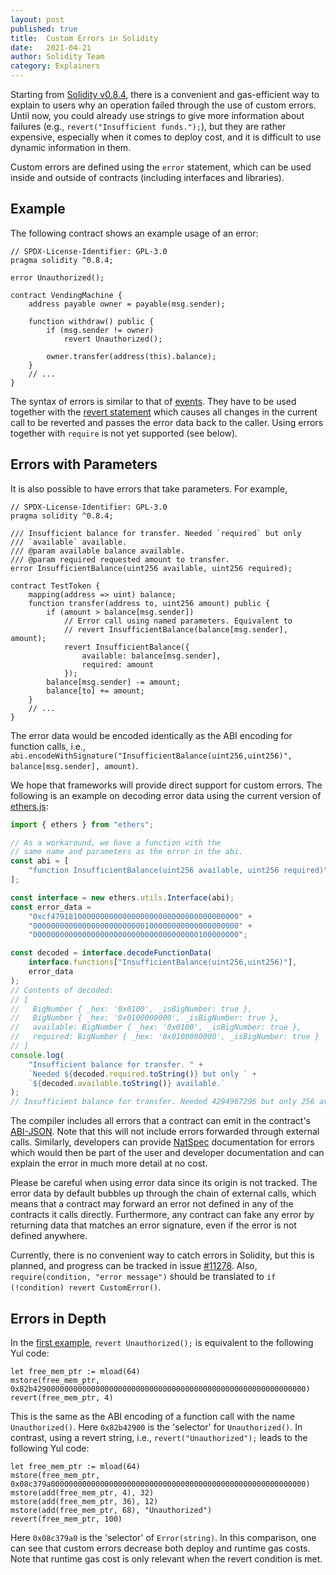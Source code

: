 ```yaml
---
layout: post
published: true
title:  Custom Errors in Solidity
date:   2021-04-21
author: Solidity Team
category: Explainers
---
```


Starting from [Solidity v0.8.4](https://github.com/ethereum/solidity/releases/tag/v0.8.4), there is
a convenient and gas-efficient way to explain to users why an operation failed through the use of
custom errors. Until now, you could already use strings to give more information about failures
(e.g., `revert("Insufficient funds.");`), but they are rather expensive, especially when it comes to
deploy cost, and it is difficult to use dynamic information in them.

Custom errors are defined using the ``error`` statement, which can be used inside and outside of
contracts (including interfaces and libraries).

## Example

The following contract shows an example usage of an error:

```solidity
// SPDX-License-Identifier: GPL-3.0
pragma solidity ^0.8.4;

error Unauthorized();

contract VendingMachine {
    address payable owner = payable(msg.sender);

    function withdraw() public {
        if (msg.sender != owner)
            revert Unauthorized();

        owner.transfer(address(this).balance);
    }
    // ...
}
```

The syntax of errors is similar to that of
[events](https://docs.soliditylang.org/en/latest/contracts.html#events). They have to be used
together with the [revert
statement](https://docs.soliditylang.org/en/latest/control-structures.html#revert-statement) which
causes all changes in the current call to be reverted and passes the error data back to the caller.
Using errors together with `require` is not yet supported (see below).


## Errors with Parameters

It is also possible to have errors that take parameters. For example,

```solidity
// SPDX-License-Identifier: GPL-3.0
pragma solidity ^0.8.4;

/// Insufficient balance for transfer. Needed `required` but only
/// `available` available.
/// @param available balance available.
/// @param required requested amount to transfer.
error InsufficientBalance(uint256 available, uint256 required);

contract TestToken {
    mapping(address => uint) balance;
    function transfer(address to, uint256 amount) public {
        if (amount > balance[msg.sender])
            // Error call using named parameters. Equivalent to
            // revert InsufficientBalance(balance[msg.sender], amount);
            revert InsufficientBalance({
                available: balance[msg.sender],
                required: amount
            });
        balance[msg.sender] -= amount;
        balance[to] += amount;
    }
    // ...
}
```

The error data would be encoded identically as the ABI encoding for function calls, i.e.,
``abi.encodeWithSignature("InsufficientBalance(uint256,uint256)", balance[msg.sender], amount)``.

We hope that frameworks will provide direct support for custom errors. The following is an example on
decoding error data using the current version of [ethers.js](https://docs.ethers.io/v5/):

```javascript
import { ethers } from "ethers";

// As a workaround, we have a function with the
// same name and parameters as the error in the abi.
const abi = [
    "function InsufficientBalance(uint256 available, uint256 required)"
];

const interface = new ethers.utils.Interface(abi);
const error_data =
    "0xcf479181000000000000000000000000000000000000" +
    "0000000000000000000000000100000000000000000000" +
    "0000000000000000000000000000000000000100000000";

const decoded = interface.decodeFunctionData(
    interface.functions["InsufficientBalance(uint256,uint256)"],
    error_data
);
// Contents of decoded:
// [
//   BigNumber { _hex: '0x0100', _isBigNumber: true },
//   BigNumber { _hex: '0x0100000000', _isBigNumber: true },
//   available: BigNumber { _hex: '0x0100', _isBigNumber: true },
//   required: BigNumber { _hex: '0x0100000000', _isBigNumber: true }
// ]
console.log(
    "Insufficient balance for transfer. " +
    `Needed ${decoded.required.toString()} but only ` +
    `${decoded.available.toString()} available.`
);
// Insufficient balance for transfer. Needed 4294967296 but only 256 available.
```

The compiler includes all errors that a contract can emit in the contract's
[ABI-JSON](https://docs.soliditylang.org/en/latest/abi-spec.html?#json). Note that this will not
include errors forwarded through external calls. Similarly, developers can provide
[NatSpec](https://docs.soliditylang.org/en/latest/natspec-format.html) documentation for errors
which would then be part of the user and developer documentation and can explain the error in much more detail at no cost.

Please be careful when using error data since its origin is not tracked. The error data by default bubbles up through the chain
of external calls, which means that a contract may forward an error not defined in any of the
contracts it calls directly. Furthermore, any contract can fake any error by returning data that
matches an error signature, even if the error is not defined anywhere.

Currently, there is no convenient way to catch errors in Solidity, but this is planned, and progress
can be tracked in issue [#11278](https://github.com/ethereum/solidity/issues/11278). Also,
`require(condition, "error message")` should be translated to `if (!condition) revert
CustomError()`.

## Errors in Depth

In the [first example](#example), `revert Unauthorized();` is equivalent to the following Yul code:

```
let free_mem_ptr := mload(64)
mstore(free_mem_ptr, 0x82b4290000000000000000000000000000000000000000000000000000000000)
revert(free_mem_ptr, 4)
```

This is the same as the ABI encoding of a function call with the name `Unauthorized()`. Here
`0x82b42900` is the 'selector' for `Unauthorized()`. In contrast, using a revert string, i.e.,
`revert("Unauthorized");` leads to the following Yul code:

```
let free_mem_ptr := mload(64)
mstore(free_mem_ptr, 0x08c379a000000000000000000000000000000000000000000000000000000000)
mstore(add(free_mem_ptr, 4), 32)
mstore(add(free_mem_ptr, 36), 12)
mstore(add(free_mem_ptr, 68), "Unauthorized")
revert(free_mem_ptr, 100)
```

Here `0x08c379a0` is the 'selector' of `Error(string)`. In this comparison, one can see that custom
errors decrease both deploy and runtime gas costs. Note that runtime gas cost is only relevant when
the revert condition is met.
